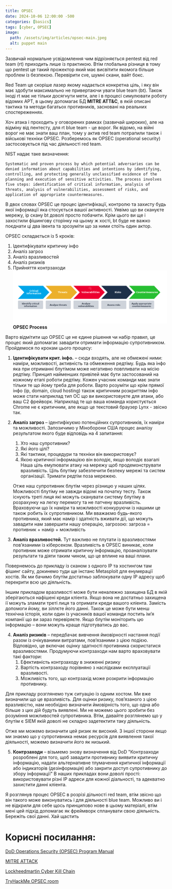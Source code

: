 ```yaml
---
title: OPSEC
date: 2024-10-06 12:00:00 -500
categories: [basics]
tags: [cyber, OPSEC]
image:
  path: /assets/img/articles/opsec-main.jpeg
  alt: puppet main
---
```


Зазвичай нормальне усвідомлення чим відрізняється pentest від red team (rt) приходить лише із практикою. Втім глобальна різниця в тому що pentest це такий прожектор який має висвітити якомога більше проблем із безпекою. Перевірити cve, шумні скани, вайт бокс. 

Red Team це скоріше лазер якому надається конкретна ціль, і яку він має здобути максимально не привертаючи уваги blue team (bt). Також іноді rt має не тільки досягнути мети, але і в процесі симулювати роботу відомих APT, в цьому допомагає БД **MITRE ATT&C**, в якій описані тактика та методи багатьох противників, засновані на реальних спостереженнях. 

Хоч атака і проходить у оговорених рамках (зазвичай широких), але на відміну від пентесту, для rt blue team - це ворог. Як відомо, на війні ворог не має знати ваш план, тому у актив red team потрапили також і військові техніки OPSEC. Розберемось як OPSEC (operational security) застосовується під час діяльності red team.

NIST надає таке визначення:
```
Systematic and proven process by which potential adversaries can be denied information about capabilities and intentions by identifying, controlling, and protecting generally unclassified evidence of the planning and execution of sensitive activities. The process involves five steps: identification of critical information, analysis of threats, analysis of vulnerabilities, assessment of risks, and application of appropriate countermeasures.
```

В двох словах OPSEC це процес ідентифікації, контролю та захисту будь якої інформації яка стосується вашої активності. Уявімо що ви скануєте мережу, ip скану bt доволі просто побачити. Крім цього ви ще і захостили фішингову сторінку на цьому ж хості, bt буде не важко поєднати ці два івента та зрозуміти що за ними стоїть один актор. 

OPSEC складається із 5 кроків:
1. Ідентифікувати критичну інфо
2. Аналіз загроз
3. Аналіз вразливостей
4. Аналіз ризиків
5. Прийняття контрзаходи
![Process](/assets/img/articles/opsec-process.png)
__OPSEC Process__

Варто відмітити що OPSEC це не єдине рішення чи набір правил, це процес який допомагає завадити отримати інформацію супротивником. Пройдемося по крокам цього процесу:
1) **Ідентифікувати крит. інфо.** – сюди входять, але не обмежені ними: наміри, можливості, активність та обмеження редтіму. Будь яка інфо яка при отриманні блутімом може негативно повпливати на місію редтіму. Принцип найменших привілей має бути застосований на кожному етапі роботи редтіму. Кожен учасник команди має знати тільки те що йому треба для роботи. Варто розуміти що крім прямої інфо (ip, domain, cloud hosting) також критичним розкриттям інфо може стати наприклад тип ОС що ви використовуєте для атаки, або ваш C2 фрейворк. Наприклад те що ваша команда користується Chrome не є критичним, але якщо це текcтовий браузер Lynx - звісно так.
2) **Аналіз загроз** – ідентифікуємо потенційних супротивників, їх наміри та можливості. Запозичимо у Міноборони США процес аналізу результатом якого буде відповідь на 4 запитання:
   1. Хто наш супротивник?
   2. Які його цілі?
   3. Які тактики, процедури та техніки він використовує?
   4. Якою критичної інформацією він володіє, якщо володіє взагалі
   Наша ціль емулювати атаку на мережу щоб продемонструвати вразливість. 
   Ціль блутіму забезпечити безпеку мережі та систем організації. Тримати редтім поза мережею. 
   
   Отже наш супротивник блутім через різницю у наших цілях. Можливості блутіму не завжди відомі на початку тесту.
   Також існують треті лиця які можуть сканувати систему блутіму в розрахунку на легку перемогу та не патчену вразливість. Враховуючи що їх наміри та можливості конкуруючи із нашими це також робить їх супротивником.
   Ми вважаємо будь-якого противника, який має намір і здатність вживати дії, що можуть завадити нам завершити нашу операцію, загрозою:
   загроза = противник + намір + можливість

3) **Аналіз вразливостей.**
 Тут важливо не плутати із вразливостями повʼязаними із кіберсеком. Вразливість в OPSEC виникає, коли противник може отримати критичну інформацію, проаналізувати результати та діяти таким чином, що це вплине на ваші плани. 
 
 Повернемось до прикладу із сканом з одного IP та хостингом там фішинг сайту, докинемо туди ще інстанс Metasploit для енумерації хостів. Як ми бачимо блутім достатньо заблокувати одну IP адресу щоб перекрити всю цю діяльність. 
 
 Іншим прикладом вразливості може бути неналежно захищена БД в якій зберігаються нафішені креди кліента. Якщо вона не достатньо захищена ії можуть зламати треті лиця та отримати креди вашого кліента. Замість допомоги йому, ви зіллєте його данні.
   Також це може бути менш технічна історія, коли один із учасників вашої команди постить імʼя компанії що ви зараз перевіряєте. Якщо блутім моніторить цю інформацію – вони можуть краще підготуватись до вас.

4) **Аналіз ризиків** – передбачає вивчення ймовірності настання події разом із очікуваними витратами, пов’язаними з цією подією. Відповідно, це включає оцінку здатності противника скористатися вразливостями. Продумуючи контрзаходи нам варто враховувати такі фактори:
   1. Ефективність контрзаходу в зниженні ризику
   2. Вартість контрзаходу порівняно з наслідками експлуатації вразливості.
   3. Можливість того, що контрзахід може розкрити інформацію противнику.

Для прикладу розглянемо туж ситуацію із одним хостом. Ми вже визначили що це вразливість. Для оцінки ризику, пов’язаного з цією вразливістю, нам необхідно визначити ймовірність того, що одна або більше з цих дій будуть виявлені. Ми не можемо цього зробити без розуміння можливостей супротивника. Втім, давайте розглянемо що у блутім є SIEM якій доволі не складно задетектити таку діяльність. 

Отже ми можемо визначити цей ризик як високий. З іншої сторони якщо ми знаємо що у супротивника немає ресурсів для виявлення такої діяльності, можемо визначити його як низький.

5) **Контрзаходи** – візьмемо знову визначення від DoD "Контрзаходи розроблені для того, щоб завадити противнику виявити критичну інформацію, надати альтернативне тлумачення критичної інформації або індикаторів (дезінформація) або закрити доступ супротивнику до збору інформації"
В наших прикладах вони доволі прості: використовувати різні IP адреси для кожної діальності, та адекватно захистити данні кліента. 


Я розглянув процес OPSEC в розрізі дільності red team, втім звісно що він такого може виконуватись і для діяльності blue team. Можливо ви і не відкрили для себе щось принципово нове в цьому матеріалі, втім мені цей підхід допомагає як фреймворк спланувати свою діяльність. Бережіть свої данні. Хай щастить

# Корисні посилання:
[DoD Operations Security (OPSEC) Program Manual](https://www.esd.whs.mil/Portals/54/Documents/DD/issuances/dodm/520502m.pdf)

[MITRE ATTACK](https://attack.mitre.org)

[Lockheedmartin Cyber Kill Chain](https://www.lockheedmartin.com/en-us/capabilities/cyber/cyber-kill-chain.html)

[TryHackMe OPSEC room](https://tryhackme.com/r/room/opsec)

